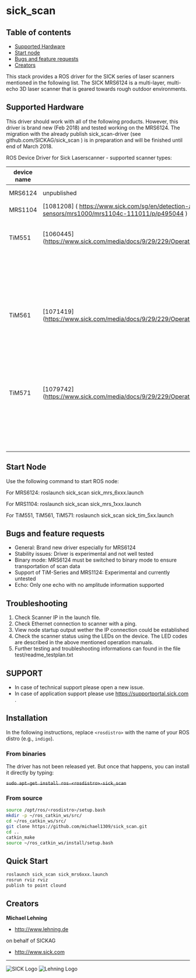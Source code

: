 # sick_scan

## Table of contents

- [Supported Hardware](#supported-hardware)
- [Start node](#start-node)
- [Bugs and feature requests](#bugs-and-feature-requests)
- [Creators](#creators)

This stack provides a ROS driver for the SICK series of laser scanners mentioned in the following list.
The SICK MRS6124 is a multi-layer, multi-echo 3D laser scanner that is geared
towards rough outdoor environments. 

## Supported Hardware

This driver should work with all of the following products. However, this driver is brand new (Feb 2018) 
and tested working on the MRS6124. The migration with the already publish sick_scan-driver (see github.com/SICKAG/sick_scan ) is in preparation
and will be finished until end of March 2018.

ROS Device Driver for Sick Laserscanner - supported scanner types: 

| **device name**    |  **part no.**                                                                                                                | **description**                                | **tested?**     |
|--------------------|------------------------------------------------------------------------------------------------------------------------------|------------------------------------------------|:---------------:|
| MRS6124            | unpublished                                                                                                                  | 24 layer (standard)                            | ✔ [experimental]|
| MRS1104            | [1081208]  ( https://www.sick.com/sg/en/detection-and-ranging-solutions/3d-lidar-sensors/mrs1000/mrs1104c-111011/p/p495044 ) | 4 layer                                        | ✔ [experimental]|
| TiM551             | [1060445]  (https://www.sick.com/media/docs/9/29/229/Operating_instructions_TiM55x_TiM56x_TiM57x_de_IM0051229.PDF)           | 1 layer max. range: 10m, ang. resol. 1.00[deg] | ✔ [experimental]|
|                    |                                                                                                                              |  ang. resolution: 1.00[deg] Scan-Rate: 15 Hz   |                 |
| TiM561             | [1071419]  (https://www.sick.com/media/docs/9/29/229/Operating_instructions_TiM55x_TiM56x_TiM57x_de_IM0051229.PDF)           | 1 layer max. range: 10m, ang. resol. 0.33 [deg]| ✔ [experimental]|
|                    |                                                                                                                              |  ang. resolution: 0.33[deg] Scan-Rate: 15 Hz   |                 |
| TiM571             | [1079742]  (https://www.sick.com/media/docs/9/29/229/Operating_instructions_TiM55x_TiM56x_TiM57x_de_IM0051229.PDF)           | 1 layer max. range: 25m, ang. resol. 0.33 [deg]| ✔ [experimental]|
|                    |                                                                                                                              |  ang. resolution: 0.33[deg] Scan-Rate: 15 Hz   |                 |

##  Start Node

Use the following command to start ROS node:

For MRS6124:
roslaunch sick_scan sick_mrs_6xxx.launch

For MRS1104:
roslaunch sick_scan sick_mrs_1xxx.launch

For TiM551, TiM561, TiM571:
roslaunch sick_scan sick_tim_5xx.launch

## Bugs and feature requests

- General: Brand new driver especially for MRS6124 
- Stability issues: Driver is experimental and not well tested
- Binary mode: MRS6124 must be switched to binary mode to ensure transportation of scan data
- Support of TiM-Series and MRS1124: Experimental and currently untested
- Echo: Only one echo with no amplitude information supported


## Troubleshooting 

1. Check Scanner IP in the launch file. 
2. Check Ethernet connection to scanner with a ping. 
3. View node startup output wether the IP connection could be established 
4. Check the scanner status using the LEDs on the device. The LED codes are described in the above mentioned operation manuals.
5. Further testing and troubleshooting informations can found in the file test/readme_testplan.txt

## SUPPORT
 
* In case of technical support please open a new issue. 
* In case of application support please use [https://supportportal.sick.com ](https://supportportal.sick.com).


## Installation

In the following instructions, replace `<rosdistro>` with the name of your ROS distro (e.g., `indigo`).

### From binaries

The driver has not been released yet. But once that happens, you can install it directly by typing:

~~`sudo apt-get install ros-<rosdistro>-sick_scan`~~

### From source

```bash
source /opt/ros/<rosdistro>/setup.bash
mkdir -p ~/ros_catkin_ws/src/
cd ~/ros_catkin_ws/src/
git clone https://github.com/michael1309/sick_scan.git
cd ..
catkin_make
source ~/ros_catkin_ws/install/setup.bash
```

## Quick Start

```bash
roslaunch sick_scan sick_mrs6xxx.launch
rosrun rviz rviz
publish to point clound
```

## Creators

**Michael Lehning**

- <http://www.lehning.de>

on behalf of SICKAG 

- <http://www.sick.com>

------------------------------------------------------------------------

![SICK Logo](https://sick-syd.data.continum.net/static_2018013123/_ui/desktop/common/images/base/pics/logo.png "SICK Logo")
![Lehning Logo](http://www.lehning.de/style/banner.jpg "LEHNING Logo")

